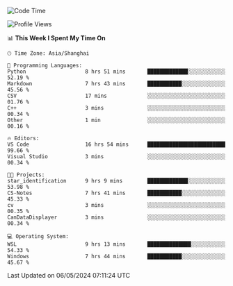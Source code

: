 <!--START_SECTION:waka-->
![Code Time](http://img.shields.io/badge/Code%20Time-1%2C665%20hrs%2031%20mins-blue)

![Profile Views](http://img.shields.io/badge/Profile%20Views-3-blue)

📊 **This Week I Spent My Time On** 

```text
🕑︎ Time Zone: Asia/Shanghai

💬 Programming Languages: 
Python                   8 hrs 51 mins       █████████████░░░░░░░░░░░░   52.19 % 
Markdown                 7 hrs 43 mins       ███████████░░░░░░░░░░░░░░   45.56 % 
CSV                      17 mins             ░░░░░░░░░░░░░░░░░░░░░░░░░   01.76 % 
C++                      3 mins              ░░░░░░░░░░░░░░░░░░░░░░░░░   00.34 % 
Other                    1 min               ░░░░░░░░░░░░░░░░░░░░░░░░░   00.16 % 

🔥 Editors: 
VS Code                  16 hrs 54 mins      █████████████████████████   99.66 % 
Visual Studio            3 mins              ░░░░░░░░░░░░░░░░░░░░░░░░░   00.34 % 

🐱‍💻 Projects: 
star_identification      9 hrs 9 mins        █████████████░░░░░░░░░░░░   53.98 % 
CS-Notes                 7 hrs 41 mins       ███████████░░░░░░░░░░░░░░   45.33 % 
cv                       3 mins              ░░░░░░░░░░░░░░░░░░░░░░░░░   00.35 % 
CanDataDisplayer         3 mins              ░░░░░░░░░░░░░░░░░░░░░░░░░   00.34 % 

💻 Operating System: 
WSL                      9 hrs 13 mins       ██████████████░░░░░░░░░░░   54.33 % 
Windows                  7 hrs 44 mins       ███████████░░░░░░░░░░░░░░   45.67 % 
```


 Last Updated on 06/05/2024 07:11:24 UTC
<!--END_SECTION:waka-->
